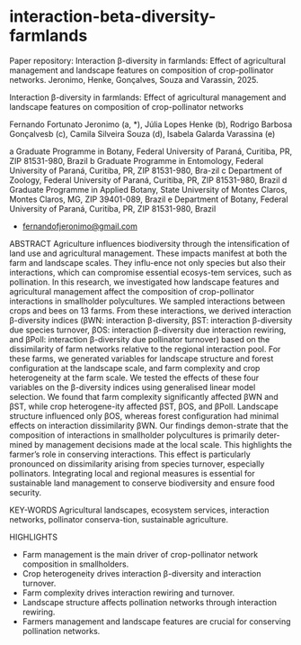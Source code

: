 # interaction-beta-diversity-farmlands
Paper repository: Interaction β-diversity in farmlands: Effect of agricultural management and landscape features on composition of crop-pollinator networks. Jeronimo, Henke, Gonçalves, Souza and Varassin, 2025.

Interaction β-diversity in farmlands: Effect of agricultural management and landscape features on composition of crop-pollinator networks

Fernando Fortunato Jeronimo (a, *), Júlia Lopes Henke (b), Rodrigo Barbosa Gonçalvesb (c), Camila Silveira Souza (d), Isabela Galarda Varassina (e)

a Graduate Programme in Botany, Federal University of Paraná, Curitiba, PR, ZIP 81531-980, Brazil
b Graduate Programme in Entomology, Federal University of Paraná, Curitiba, PR, ZIP 81531-980, Bra-zil
c Department of Zoology, Federal University of Paraná, Curitiba, PR, ZIP 81531-980, Brazil
d Graduate Programme in Applied Botany, State University of Montes Claros, Montes Claros, MG, ZIP 39401-089, Brazil
e Department of Botany, Federal University of Paraná, Curitiba, PR, ZIP 81531-980, Brazil
* fernandofjeronimo@gmail.com 

ABSTRACT
Agriculture influences biodiversity through the intensification of land use and agricultural management. These impacts manifest at both the farm and landscape scales. They influ-ence not only species but also their interactions, which can compromise essential ecosys-tem services, such as pollination. In this research, we investigated how landscape features and agricultural management affect the composition of crop-pollinator interactions in smallholder polycultures. We sampled interactions between crops and bees on 13 farms. From these interactions, we derived interaction β-diversity indices (βWN: interaction β-diversity, βST: interaction β-diversity due species turnover, βOS: interaction β-diversity due interaction rewiring, and βPoll: interaction β-diversity due pollinator turnover) based on the dissimilarity of farm networks relative to the regional interaction pool. For these farms, we generated variables for landscape structure and forest configuration at the landscape scale, and farm complexity and crop heterogeneity at the farm scale. We tested the effects of these four variables on the β-diversity indices using generalised linear model selection. We found that farm complexity significantly affected βWN and βST, while crop heterogene-ity affected βST, βOS, and βPoll. Landscape structure influenced only βOS, whereas forest configuration had minimal effects on interaction dissimilarity βWN. Our findings demon-strate that the composition of interactions in smallholder polycultures is primarily deter-mined by management decisions made at the local scale. This highlights the farmer’s role in conserving interactions. This effect is particularly pronounced on dissimilarity arising from species turnover, especially pollinators. Integrating local and regional measures is essential for sustainable land management to conserve biodiversity and ensure food security.

KEY-WORDS
Agricultural landscapes, ecosystem services, interaction networks, pollinator conserva-tion, sustainable agriculture. 

HIGHLIGHTS
* Farm management is the main driver of crop-pollinator network composition in smallholders.
* Crop heterogeneity drives interaction β-diversity and interaction turnover.
* Farm complexity drives interaction rewiring and turnover.
* Landscape structure affects pollination networks through interaction rewiring.
* Farmers management and landscape features are crucial for conserving pollination networks. 
